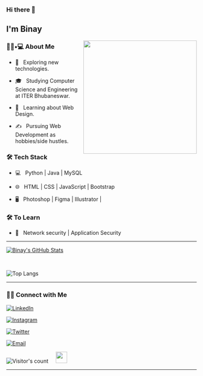 <!---
binay-tripathy/binay-tripathy is a ✨ special ✨ repository because its `README.md` (this file) appears on your GitHub profile.
You can click the Preview link to take a look at your changes.
--->
<!-- <h3 title="hehehe"> Hi there! 👋</h3> -->

<!--

- 🔭 I’m currently working on ...
- 🌱 I’m currently learning ...
- 👯 I’m looking to collaborate on ...
- 🤔 I’m looking for help with ...
- 💬 Ask me about ...
- 📫 How to reach me: ...
- 😄 Pronouns: ...
- ⚡ Fun fact: ...
-->
### Hi there 👋<h2> I'm Binay</h2>

<img align='right' src="https://user-images.githubusercontent.com/76717116/200188908-e5fcce49-05c3-4d55-9778-ade04327ec56.gif" width="300">


<h3> 👨🏻•💻 About Me </h3>



- 🤔 &nbsp; Exploring new technologies.

- 🎓 &nbsp; Studying Computer Science and Engineering at ITER Bhubaneswar.

- 🌱 &nbsp; Learning about Web Design.

- ✍️ &nbsp; Pursuing Web Development as hobbies/side hustles.



<h3>🛠 Tech Stack</h3>



- 💻 &nbsp; Python | Java | MySQL

- 🌐 &nbsp; HTML | CSS | JavaScript | Bootstrap
 
- 🖥 &nbsp; Photoshop | Figma | Illustrator | 

<!--

- 🛢 &nbsp; MySQL | MongoDB

- 🔧 &nbsp; Git | Markdown | Selenium | Tidyverse

- 🖥 &nbsp; Illustrator| Photoshop | InDesign

-->



<h3>🛠 To Learn</h3>

- 🔧 &nbsp; Network security | Application Security

<hr>



[![Binay's GitHub Stats](https://github-readme-stats.vercel.app/api?username=binay-tripathy&count_private=true&show_icons=true&theme=dark)](https://github.com/binay-tripathy)

<br/>

![Top Langs](https://github-readme-stats.vercel.app/api/top-langs/?username=binay-tripathy&count_private=true&show_icons=true&theme=dark)

</div>

<hr>


<h3> 🤝🏻 Connect with Me </h3>


<p align="center">

<a href="https://www.linkedin.com/in/binaytripathy/"><img alt="LinkedIn" src="https://img.shields.io/badge/LinkedIn-Binay%20Tripathy-blue?style=flat-square&logo=linkedin"></a>

<a href="https://www.instagram.com/binay__tripathy/"><img alt="Instagram" src="https://img.shields.io/badge/Instagram-binay__tripathy-blue?style=flat-square&logo=instagram"></a>

<a href="https://twitter.com/tripathy_binay"><img alt="Twitter" src="https://img.shields.io/badge/Twitter-tripathy_binay-blue?style=flat-square&logo=twitter"></a>

<a href="mailto:binaytripathy123@gmail.com"><img alt="Email" src="https://img.shields.io/badge/Email-binaytripathy123@gmail.com-blue?style=flat-square&logo=gmail"></a>

</p>





![Visitor's count](https://Visitor-badge.laobi.icu/badge?page_id=binay-tripathy.binay-tripathy) &nbsp; &nbsp;
<img src="https://media.giphy.com/media/dxn6fRlTIShoeBr69N/giphy.gif" width="30">




<hr>


